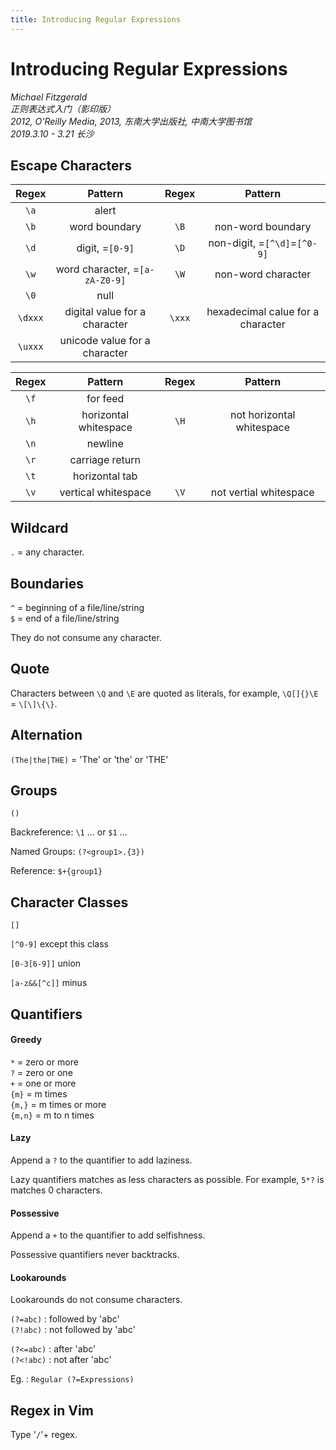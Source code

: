 ```yaml
---
title: Introducing Regular Expressions
---
```


# Introducing Regular Expressions

*Michael Fitzgerald*  
*正则表达式入门（影印版）*  
*2012, O'Reilly Media, 2013, 东南大学出版社, 中南大学图书馆*  
*2019.3.10 - 3.21 长沙*

## Escape Characters

Regex | Pattern | Regex | Pattern
:---: | :---: | :---: | :---:
`\a`|alert
`\b`|word boundary|`\B`|non-word boundary
`\d`|digit, =`[0-9]`|`\D`|non-digit, =`[^\d]`=`[^0-9]`
`\w`|word character, =`[a-zA-Z0-9]`|`\W`|non-word character
`\0`|null
`\dxxx`|digital value for a character|`\xxx`|hexadecimal calue for a character
`\uxxx`|unicode value for a character

Regex | Pattern | Regex | Pattern
:---: | :---: | :---: | :---:
`\f`|for feed
`\h`|horizontal whitespace|`\H`|not horizontal whitespace
`\n`|newline
`\r`|carriage return
`\t`|horizontal tab
`\v`|vertical whitespace|`\V`|not vertial whitespace

## Wildcard 

`.` = any character.

## Boundaries

`^` = beginning of a file/line/string  
`$` = end of a file/line/string

They do not consume any character.

## Quote

Characters between `\Q` and `\E` are quoted as literals, for example, `\Q[]{}\E` = `\[\]\{\}`.

## Alternation

`(The|the|THE)` = 'The' or 'the' or 'THE'

## Groups 

`()`  

Backreference: `\1` ... or `$1` ...

Named Groups: `(?<group1>.{3})`

Reference: `$+{group1}`

## Character Classes

`[]`

`[^0-9]` except this class

`[0-3[6-9]]` union

`[a-z&&[^c]]` minus


## Quantifiers

#### Greedy
`*` = zero or more  
`?` = zero or one  
`+` = one or more  
`{m}` = m times  
`{m,}` = m times or more  
`{m,n}` = m to n times  

#### Lazy
Append a `?` to the quantifier to add laziness.

Lazy quantifiers matches as less characters as possible. For example, `5*?` is matches 0 characters.

#### Possessive
Append a `+` to the quantifier to add selfishness.

Possessive quantifiers never backtracks.

#### Lookarounds

Lookarounds do not consume characters.

`(?=abc)` : followed by 'abc'  
`(?!abc)` : not followed by 'abc'  

`(?<=abc)` : after 'abc'  
`(?<!abc)` : not after 'abc'  

Eg. : `Regular (?=Expressions)`

## Regex in Vim

Type '`/`'+ regex. 